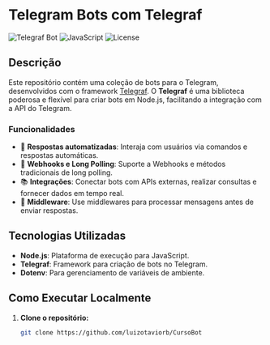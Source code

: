 # Telegram Bots com Telegraf

![Telegraf Bot](https://img.shields.io/badge/Telegram-Bot-blue)
![JavaScript](https://img.shields.io/badge/JavaScript-ES6-yellow)
![License](https://img.shields.io/badge/License-MIT-green)

## Descrição

Este repositório contém uma coleção de bots para o Telegram, desenvolvidos com o framework [Telegraf](https://telegraf.js.org/). O **Telegraf** é uma biblioteca poderosa e flexível para criar bots em Node.js, facilitando a integração com a API do Telegram.

### Funcionalidades

- 📢 **Respostas automatizadas**: Interaja com usuários via comandos e respostas automáticas.
- 🔄 **Webhooks e Long Polling**: Suporte a Webhooks e métodos tradicionais de long polling.
- 📚 **Integrações**: Conectar bots com APIs externas, realizar consultas e fornecer dados em tempo real.
- 🧠 **Middleware**: Use middlewares para processar mensagens antes de enviar respostas.

## Tecnologias Utilizadas

- **Node.js**: Plataforma de execução para JavaScript.
- **Telegraf**: Framework para criação de bots no Telegram.
- **Dotenv**: Para gerenciamento de variáveis de ambiente.
  
## Como Executar Localmente

1. **Clone o repositório:**

   ```bash
   git clone https://github.com/luizotaviorb/CursoBot

